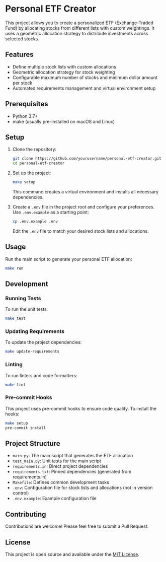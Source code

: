 # Personal ETF Creator

This project allows you to create a personalized ETF (Exchange-Traded Fund) by allocating stocks from different lists with custom weightings. It uses a geometric allocation strategy to distribute investments across selected stocks.

## Features

- Define multiple stock lists with custom allocations
- Geometric allocation strategy for stock weighting
- Configurable maximum number of stocks and minimum dollar amount per stock
- Automated requirements management and virtual environment setup

## Prerequisites

- Python 3.7+
- make (usually pre-installed on macOS and Linux)

## Setup

1. Clone the repository:
   ```sh
   git clone https://github.com/yourusername/personal-etf-creator.git
   cd personal-etf-creator
   ```

2. Set up the project:
   ```sh
   make setup
   ```
   This command creates a virtual environment and installs all necessary dependencies.

3. Create a `.env` file in the project root and configure your preferences. Use `.env.example` as a starting point:
   ```sh
   cp .env.example .env
   ```
   Edit the `.env` file to match your desired stock lists and allocations.

## Usage

Run the main script to generate your personal ETF allocation:
```sh
make run
```

## Development

### Running Tests

To run the unit tests:
```sh
make test
```

### Updating Requirements

To update the project dependencies:
```sh
make update-requirements
```

### Linting

To run linters and code formatters:
```sh
make lint
```

### Pre-commit Hooks

This project uses pre-commit hooks to ensure code quality. To install the hooks:
```sh
make setup
pre-commit install
```

## Project Structure

- `main.py`: The main script that generates the ETF allocation
- `test_main.py`: Unit tests for the main script
- `requirements.in`: Direct project dependencies
- `requirements.txt`: Pinned dependencies (generated from requirements.in)
- `Makefile`: Defines common development tasks
- `.env`: Configuration file for stock lists and allocations (not in version control)
- `.env.example`: Example configuration file

## Contributing

Contributions are welcome! Please feel free to submit a Pull Request.

## License

This project is open source and available under the [MIT License](LICENSE).
